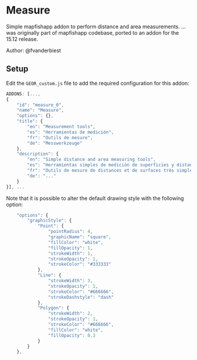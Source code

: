 # Measure

Simple mapfishapp addon to perform distance and area measurements.
... was originally part of mapfishapp codebase, ported to an addon for the 15.12 release.

Author: @fvanderbiest

## Setup

Edit the `GEOR_custom.js` file to add the required configuration for this addon:

```js
ADDONS: [...,
{
    "id": "measure_0",
    "name": "Measure",
    "options": {},
    "title": {
        "en": "Measurement tools",
        "es": "Herramientas de medición",
        "fr": "Outils de mesure",
        "de": "Messwerkzeuge"
    },
    "description": {
        "en": "Simple distance and area measuring tools",
        "es": "Herramientas simples de medición de superficies y distancias",
        "fr": "Outils de mesure de distances et de surfaces très simple",
        "de": "..."
    }
}], ...
```

Note that it is possible to alter the default drawing style with the following option:
```js
    "options": {
        "graphicStyle": {
            "Point": {
                "pointRadius": 4,
                "graphicName": "square",
                "fillColor": "white",
                "fillOpacity": 1,
                "strokeWidth": 1,
                "strokeOpacity": 1,
                "strokeColor": "#333333"
            },
            "Line": {
                "strokeWidth": 3,
                "strokeOpacity": 1,
                "strokeColor": "#666666",
                "strokeDashstyle": "dash"
            },
            "Polygon": {
                "strokeWidth": 2,
                "strokeOpacity": 1,
                "strokeColor": "#666666",
                "fillColor": "white",
                "fillOpacity": 0.3
            }
        }
    },
```